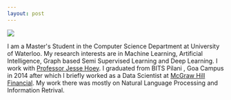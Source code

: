 ```yaml
---
layout: post
---
```



![](https://github.com/deerishi/sphere-online-judge/blob/master/IMG_20151122_161904.jpg?raw=True)

I am a Master's Student in the Computer Science Department at University of Waterloo. My research interests are in Machine Learning, Artificial Intelligence, Graph based Semi Supervised Learning and Deep Learning.  I work with [Professor Jesse Hoey](https://cs.uwaterloo.ca/~jhoey/). 
I graduated from BITS Pilani , Goa Campus in 2014 after which I briefly worked as a Data Scientist at [McGraw Hill Financial](https://www.spcapitaliq.com/). My work there was mostly on Natural Language Processing and Information Retrival.



